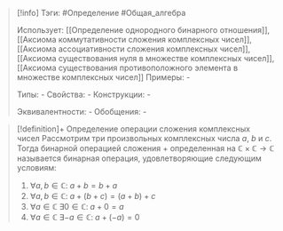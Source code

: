 > [!info]
> Тэги: #Определение #Общая_алгебра 
> 
> Использует: [[Определение однородного бинарного отношения]], [[Аксиомa коммутативности сложения комплексных чисел]], [[Аксиомa aссоциативности сложения комплексных чисел]], [[Аксиомa существования нуля в множестве комплексных чисел]], [[Аксиомa существования противоположного элемента в множестве комплексных чисел]]
> Примеры: *-*
> 
> Типы: *-*
> Свойства: *-*
> Конструкции: *-*
> 
> Эквивалентности: *-*
> Обобщения: *-*

> [!definition]+ Определение операции сложения комплексных чисел
> Рассмотрим три произвольных комплексных числа $a$, $b$ и $c$. Тогда бинарной операцией сложения $+$ определенная на $\mathbb{C \times C \rightarrow C}$ называется бинарная операция, удовлетворяющие следующим условиям:
> 1. $\forall a, b \in \mathbb C: \; a + b = b + a$
> 2. $\forall a, b \in \mathbb C: \; a + (b + c) = (a + b) + c$
> 3. $\forall a \in \mathbb C \; \exists 0 \in \mathbb C: \; a + 0 = a$
> 4. $\forall a \in \mathbb C \; \exists -a \in \mathbb C: \; a + (-a) = 0$